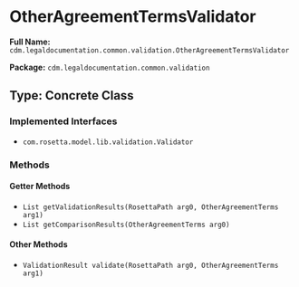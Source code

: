 # OtherAgreementTermsValidator

**Full Name:** `cdm.legaldocumentation.common.validation.OtherAgreementTermsValidator`

**Package:** `cdm.legaldocumentation.common.validation`

## Type: Concrete Class

### Implemented Interfaces

- `com.rosetta.model.lib.validation.Validator`

### Methods

#### Getter Methods

- `List getValidationResults(RosettaPath arg0, OtherAgreementTerms arg1)`
- `List getComparisonResults(OtherAgreementTerms arg0)`

#### Other Methods

- `ValidationResult validate(RosettaPath arg0, OtherAgreementTerms arg1)`

